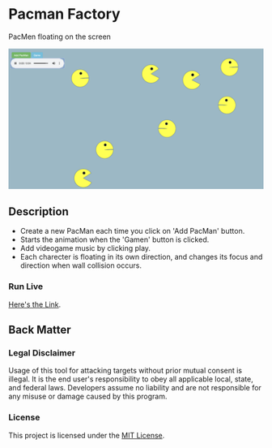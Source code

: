 # Pacman Factory

PacMen floating on the screen

![PacMan Screenshot](https://github.com/veraphipps01/pacman_factory/blob/main/PacMan%20Screen%20Shot.png?raw=true)

## Description
- Create a new PacMan each time you click on 'Add PacMan' button.
- Starts the animation when the 'Gamen' button is clicked.
- Add videogame music by clicking play.
- Each charecter is floating in its own direction, and changes its focus and direction when wall collision occurs.

### Run Live
 <a href="https://veraphipps01.github.io/pacman_factory/" target="_blank">Here's the Link</a>.
 
 

## Back Matter

### Legal Disclaimer
Usage of this tool for attacking targets without prior mutual consent is illegal. It is the end user's responsibility to obey all applicable local, state, and federal laws. Developers assume no liability and are not responsible for any misuse or damage caused by this program.


### License

This project is licensed under the [MIT License](LICENSE.md).

